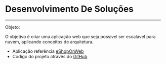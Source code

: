 # Desenvolvimento De Soluções

---

Objeto:

O objetivo é criar uma aplicação web que seja possível ser escalavel para nuvem, aplicando conceitos de arquitetura.

- Aplicação referência [eShopOnWeb](https://learn.microsoft.com/pt-br/dotnet/architecture/modern-web-apps-azure/)
- Código do projeto atravês do [GitHub](https://github.com/dotnet-architecture/eShopOnWeb)
